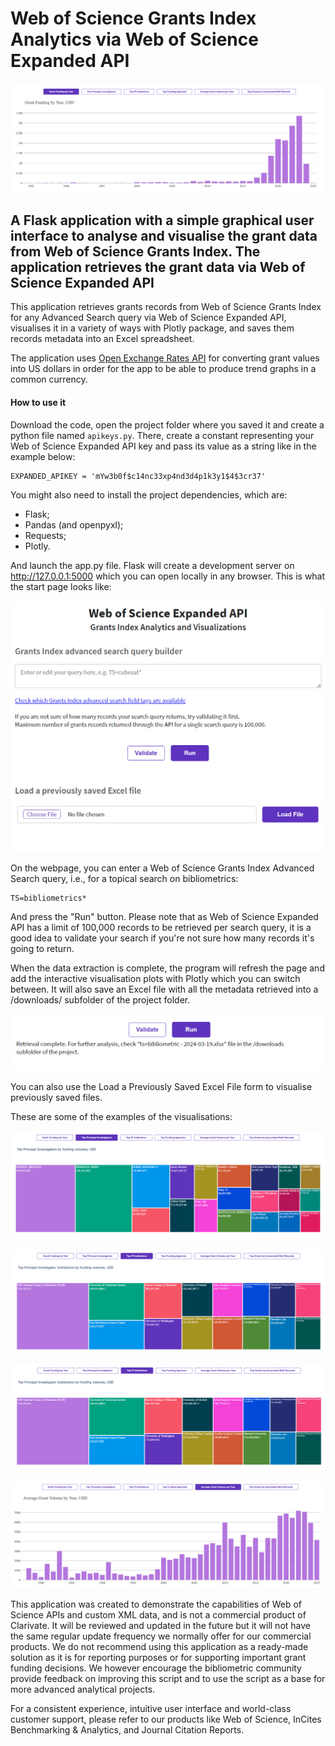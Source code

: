 # Web of Science Grants Index Analytics via Web of Science Expanded API

![Example visualisation](screenshots/grants_by_years.png)

## A Flask application with a simple graphical user interface to analyse and visualise the grant data from Web of Science Grants Index. The application retrieves the grant data via Web of Science Expanded API

This application retrieves grants records from Web of Science Grants Index for any Advanced Search query via Web of Science Expanded API, visualises it in a variety of ways with Plotly package, and saves them records metadata into an Excel spreadsheet.

The application uses [Open Exchange Rates API](https://open.er-api.com) for converting grant values into US dollars in order for the app to be able to produce trend graphs in a common currency.

#### How to use it
Download the code, open the project folder where you saved it and create a python file named `apikeys.py`. There, create a constant representing your Web of Science Expanded API key and pass its value as a string like in the example below:

```
EXPANDED_APIKEY = 'mYw3b0f$c14nc33xp4nd3d4p1k3y1$4$3cr37'
```

You might also need to install the project dependencies, which are:
- Flask;
- Pandas (and openpyxl);
- Requests;
- Plotly.

And launch the app.py file. Flask will create a development server on http://127.0.0.1:5000 which you can open locally in any browser. This is what the start page looks like:

![Start page](screenshots/index.png)

On the webpage, you can enter a Web of Science Grants Index Advanced Search query, i.e., for a topical search on bibliometrics:

```
TS=bibliometrics*
```

And press the "Run" button. Please note that as Web of Science Expanded API has a limit of 100,000 records to be retrieved per search query, it is a good idea to validate your search if you're not sure how many records it's going to return.

When the data extraction is complete, the program will refresh the page and add the interactive visualisation plots with Plotly which you can switch between. It will also save an Excel file with all the metadata retrieved into a /downloads/ subfolder of the project folder.

![Screenshot](screenshots/complete.png)

You can also use the Load a Previously Saved Excel File form to visualise previously saved files.

These are some of the examples of the visualisations:

![Example visualisation - top principal investigators](screenshots/top_principal_investigators.png)

![Example visualisation - top principal investigator insitutions](screenshots/top_principal_investigator_institutions.png)

![Example visualisation - top funding agencies](screenshots/top_funding_agencies.png)

![Example visualisation - average grant volume by years](screenshots/average_grant_volume_by_years.png)



This application was created to demonstrate the capabilities of Web of Science APIs and custom XML data, and is not a commercial product of Clarivate. It will be reviewed and updated in the future but it will not have the same regular update frequency we normally offer for our commercial products. We do not recommend using this application as a ready-made solution as it is for reporting purposes or for supporting important grant funding decisions. We however encourage the bibliometric community provide feedback on improving this script and to use the script as a base for more advanced analytical projects.

For a consistent experience, intuitive user interface and world-class customer support, please refer to our products like Web of Science, InCites Benchmarking & Analytics, and Journal Citation Reports.

